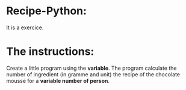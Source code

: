 # Recipe-Python:
It is a exercice.
# The instructions:
Create a little program using the **variable**.
The program calculate the number of ingredient (in gramme and unit) the recipe of the chocolate mousse for a **variable number of person**.
